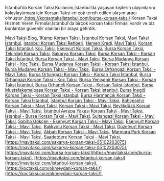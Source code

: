 İstanbul’da Korsan Taksi Kullanımı,İstanbul’da yaşayan kişilerin ulaşımlarını kolaylaştırması için Korsan Taksi en çok tercih edilen ulaşım aracı olmuştur.,https://korsantaksiistanbul.com/bursa-korsan-taksi/
Korsan Taksi Hizmeti Veren Firmalar,İstanbul'da birçok korsan taksi firması vardır ve biz bunlardan güvenilir olanları bir araya getirdik.

[Mavi Taksi Blog](https://mavitaksi.blogspot.com/),
[1Kamp Korsan Taksi](https://1kamp.com/istanbul-korsan-taksi/),
[İstanbul Korsan Taksi](https://istanbul-korsan-taksi.renderforestsites.com/),
[Mavi Taksi İstanbul](https://mavitaksiist.wixsite.com/istanbul-ulasim),
[İstanbul Korsan Taksi Rehberi](https://sites.google.com/view/istanbulkorsantaksirehberi/),
[Hemen Kredi](https://hemenkredi.org/),
[Mavi Taksi](https://mavitaksi.com/),
[Korsan Taksi İstanbul](https://korsantaksiistanbul.com/),
[Koç Taksi](https://koctaksi.com),
[Esenyurt Korsan Taksi](https://esenyurtkorsantaksici.blog),
[Bursa Korsan Taksi](https://mavitaksi.com/bursa-korsan-taksi),
[Tekirdağ Korsan Taksi](https://mavitaksi.com/tekirdag-korsan-taksi),
[Sakarya Korsan Taksi](https://mavitaksi.com/sakarya-korsan-taksi),
[Bursa Korsan Taksi - Korsan Taksi İstanbul](https://korsantaksiistanbul.com/bursa-korsan-taksi/),
[Bursa Korsan Taksi - Mavi Taksi](https://mavitaksi.com/bursa-korsan-taksi),
[Bursa Mudanya Korsan Taksi - Koç Taksi](https://koctaksi.com/tag/bursa-mudanya-korsan-taksi/),
[Bursa Mudanya Korsan Taksi - Korsan Taksi İstanbul](https://korsantaksiistanbul.com/bursa-mudanya-korsan-taksi/),
[Bursa Mudanya Korsan Taksi - Mavi Taksi](https://mavitaksi.com/tag/bursa-mudanya-korsan-taksi),
[Bursa Orhangazi Korsan Taksi - Mavi Taksi](https://mavitaksi.com/tag/bursa-orhangazi-korsan-taksi),
[Bursa Orhangazi Korsan Taksi - Korsan Taksi İstanbul](https://korsantaksiistanbul.com/bursa-orhangazi-korsan-taksi/),
[Bursa Orhangazi Korsan Taksi - Koç Taksi](https://koctaksi.com/tag/bursa-orhangazi-korsan-taksi/),
[Bursa Yenişehir Korsan Taksi - Korsan Taksi İstanbul](https://korsantaksiistanbul.com/bursa-yenisehir-korsan-taksi/),
[Bursa Orhaneli Korsan Taksi - Korsan Taksi İstanbul](https://korsantaksiistanbul.com/bursa-orhaneli-korsan-taksi/),
[Bursa Mustafakemalpaşa Korsan Taksi - Korsan Taksi İstanbul](https://korsantaksiistanbul.com/bursa-mustafakemalpasa-korsan-taksi/),
[Bursa İnegöl Korsan Taksi - Korsan Taksi İstanbul](https://korsantaksiistanbul.com/bursa-inegol-korsan-taksi/),
[Bursa Harmancık Korsan Taksi - Korsan Taksi İstanbul](https://korsantaksiistanbul.com/bursa-harmancik-korsan-taksi/),
[İstanbul Korsan Taksi - Mavi Taksi](https://mavitaksi.com/korsan-taksi-istanbul),
[Bahçeşehir Korsan Taksi - Mavi Taksi](https://mavitaksi.com/bahcesehir-korsan-taksi-05102203075),
[Korsan Taksi - Mavi Taksi](https://mavitaksi.com/korsan-taksi),
[Beylikdüzü Korsan Taksi - Mavi Taksi](https://mavitaksi.com/beylikduzu-korsan-taksi),
[İstanbul Avrupa Yakası Korsan Taksi - Mavi Taksi](https://mavitaksi.com/istanbul-avrupa-yakasi-korsan-taksi),
[İstanbul - Bursa Korsan Taksi - Mavi Taksi](https://mavitaksi.com/istanbul-ile-bursa-arasi-korsan-taksi-05102203075),
[Sultangazi Korsan Taksi - Mavi Taksi](https://mavitaksi.com/sultangazi-korsan-taksi),
[Sabiha Gökçen - Esenyurt Korsan Taksi - Mavi Taksi](https://mavitaksi.com/sabiha-gokcen-havalimani-ndan-esenyurt-a-korsan-taksi),
[Esenyurt Korsan Taksi - Mavi Taksi](https://mavitaksi.com/korsan-taksi-esenyurt),
[Balıkyolu Korsan Taksi - Mavi Taksi](https://mavitaksi.com/balikyolu-korsan-taksi),
[Güzelyurt Korsan Taksi - Mavi Taksi](https://mavitaksi.com/guzelyurt-korsan-taksi),
[Akbatı Korsan Taksi - Mavi Taksi](https://mavitaksi.com/akbati-korsan-taksi),
[Marmara Park Korsan Taksi - Mavi Taksi](https://mavitaksi.com/marmarapark-korsan-taksi),
[Saadetdere Korsan Taksi - Mavi Taksi](https://mavitaksi.com/saadetdere-korsan-taksi),
[https://mavitaksi.com/sakarya-korsan-taksi-05102203075](https://mavitaksi.com/sakarya-korsan-taksi-05102203075),
[https://mavitaksi.com/bursa-korsan-taksi](https://mavitaksi.com/bursa-korsan-taksi),
[https://mavitaksi.com/istanbul-korsan-taksi](https://mavitaksi.com/istanbul-korsan-taksi),
[https://koctaksi.com/okmeydani-korsan-taksi/](https://koctaksi.com/okmeydani-korsan-taksi/),
